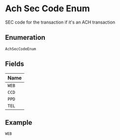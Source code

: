 
# Ach Sec Code Enum

SEC code for the transaction if it's an ACH transaction

## Enumeration

`AchSecCodeEnum`

## Fields

| Name |
|  --- |
| `WEB` |
| `CCD` |
| `PPD` |
| `TEL` |

## Example

```
WEB
```

